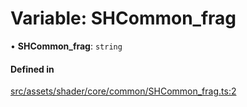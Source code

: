 # Variable: SHCommon\_frag

• **SHCommon\_frag**: `string`

#### Defined in

[src/assets/shader/core/common/SHCommon_frag.ts:2](https://github.com/Orillusion/orillusion/blob/main/src/assets/shader/core/common/SHCommon_frag.ts#L2)
